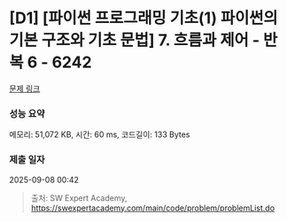 # [D1] [파이썬 프로그래밍 기초(1) 파이썬의 기본 구조와 기초 문법] 7. 흐름과 제어 - 반복 6 - 6242 

[문제 링크](https://swexpertacademy.com/main/code/problem/problemDetail.do?contestProbId=AWcVBCHq4qcDFAU4) 

### 성능 요약

메모리: 51,072 KB, 시간: 60 ms, 코드길이: 133 Bytes

### 제출 일자

2025-09-08 00:42



> 출처: SW Expert Academy, https://swexpertacademy.com/main/code/problem/problemList.do